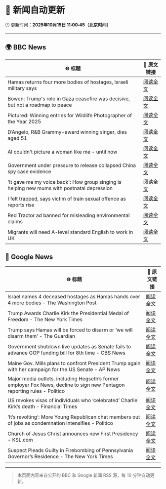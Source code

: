 # 🧠 新闻自动更新

🕒 更新时间：**2025年10月15日 11:00:45（北京时间）**

---

## 🌍 BBC News

| 🌐 标题 | 🔗 原文链接 |
|--------|-------------|
| Hamas returns four more bodies of hostages, Israeli military says | [阅读全文](https://www.bbc.com/news/articles/ced60125zyqo?at_medium=RSS&at_campaign=rss) |
| Bowen: Trump's role in Gaza ceasefire was decisive, but not a roadmap to peace | [阅读全文](https://www.bbc.com/news/articles/ce86118q6ego?at_medium=RSS&at_campaign=rss) |
| Pictured: Winning entries for Wildlife Photographer of the Year 2025 | [阅读全文](https://www.bbc.com/news/articles/cx253vrd931o?at_medium=RSS&at_campaign=rss) |
| D’Angelo, R&B Grammy-award winning singer, dies aged 51 | [阅读全文](https://www.bbc.com/news/articles/cwynv40ly4vo?at_medium=RSS&at_campaign=rss) |
| AI couldn't picture a woman like me - until now | [阅读全文](https://www.bbc.com/news/articles/cj07ley3jnpo?at_medium=RSS&at_campaign=rss) |
| Government under pressure to release collapsed China spy case evidence | [阅读全文](https://www.bbc.com/news/articles/cql9v6x4wpzo?at_medium=RSS&at_campaign=rss) |
| 'It gave me my voice back': How group singing is helping new mums with postnatal depression | [阅读全文](https://www.bbc.com/news/articles/c93127z99yxo?at_medium=RSS&at_campaign=rss) |
| I felt trapped, says victim of train sexual offence as reports rise | [阅读全文](https://www.bbc.com/news/articles/c39r2zp1dw7o?at_medium=RSS&at_campaign=rss) |
| Red Tractor ad banned for misleading environmental claims | [阅读全文](https://www.bbc.com/news/articles/cx2lmnvj3n5o?at_medium=RSS&at_campaign=rss) |
| Migrants will need A-level standard English to work in UK | [阅读全文](https://www.bbc.com/news/articles/c8679q0pe57o?at_medium=RSS&at_campaign=rss) |

## 📰 Google News

| 🌐 标题 | 🔗 原文链接 |
|--------|-------------|
| Israel names 4 deceased hostages as Hamas hands over 4 more bodies - The Washington Post | [阅读全文](https://news.google.com/rss/articles/CBMiigFBVV95cUxOcXVZTzJBbklBWG9ZU2FCNHEwd1VFMXVqWkp2eWgyU1IwNFVkbjZ0MFE4aXlrOTlueGlpdXoxVnZvdUFuRnp2SmRCcW9FREs0bUZJLTRzYno5WFZERmZYalhFVU8yc0dvZ1JYR2E1ckJYZzdIZ2Ntd0NJZVU4MDl4UVZhWFh6WWlGTXc?oc=5) |
| Trump Awards Charlie Kirk the Presidential Medal of Freedom - The New York Times | [阅读全文](https://news.google.com/rss/articles/CBMiggFBVV95cUxOZXBQSXNlcEc5c0JsMnBZLU9mY2dwM0t5Z3lrUE5PN1ZvNDNwOUlncE1rVVYwdUNWR1lXSjNtUDVnbHY1Qk1CNU9kXzhFNV9KbmVQRkhpRE9JVXItbHdKU193TXRLaThadF9kbFR4b3lJelM2d3VIb2dXVFNubnpDc3B3?oc=5) |
| Trump says Hamas will be forced to disarm or ‘we will disarm them’ - The Guardian | [阅读全文](https://news.google.com/rss/articles/CBMisgFBVV95cUxNaHl2UnhjQ2oxVFY0RjhPRkZaNFdMMGZBN015S0N0b0ZyOWxhNlVKLUNsX2lzbm5FakJTSmpmaFhud2FuMG5PTGo1a3NwN3IxRldJN2M3N0lxS3F3b1ZaT2pWS1FuWl9Ba0U1SDlzdl9BSFIzNlZFNWxlOUg4MTVxV21NbGU0VENYX3dueVBsd3g3Uk40eHJaczA0SU5vMXJnSEtlUFlXYTB1RjVERkhlMmdn?oc=5) |
| Government shutdown live updates as Senate fails to advance GOP funding bill for 8th time - CBS News | [阅读全文](https://news.google.com/rss/articles/CBMiigFBVV95cUxOdFhTbV9NNy1uRmZQNmoxVGtZLWVTX2VYcng4bXhXSGtINU1qVTdOVEwwWVlhZHhnRlBROWd3TkVOR0pUcEtwMEhIUWI1YjA2Q0JJRGxJVHQ0Um9aVjBxeEV4NHZnc3VWRWtkS3B3cm56dmVBX2wzYU5tWHUtemdRbXhKUTFJTnRDRUHSAY8BQVVfeXFMTktuVzl3Nk5wd0tIWHpCLTJXbUxNQTRNMmtKTUZhRUNwbXhNMDdSWW1fN1JJVC00X3dBR3lvbGRBY3dVeC1oQTNCMnhJZzkyY0ZtUWhLdkt5ZFMxYjhYQUNLeTZyOV8zR1BnNEthNTQwOF9EUU1oOUU3MnpBTG54TFI0dkYyZE8tem1WZTJoelk?oc=5) |
| Maine Gov. Mills plans to confront President Trump again with her campaign for the US Senate - AP News | [阅读全文](https://news.google.com/rss/articles/CBMilwFBVV95cUxNUFdIN2Y3STNWYWw4OU5IYV9SRWFIVUNFM1NCOUZ5MzNCUjc5c2VSNmN1MXhBZjhwQ3VOMmdObDQxU3hzUXg3N0J1cW9rOVJuX1RvQjlnV1M5ejdrODdmWXFEcHdZMFhwMXJwTVFmMjF5MlRMdlVQQWgtcFBSckZGcTZSS2dFa1Zuc2lSRkNqNUNXMmY5cnE0?oc=5) |
| Major media outlets, including Hegseth’s former employer Fox News, decline to sign new Pentagon reporting rules - Politico | [阅读全文](https://news.google.com/rss/articles/CBMijwFBVV95cUxQZFg0dmRWV1dZSEVYSjBNOHhvTUt0TVNVTjFSSHY5eWN6QW1iRGd5Q1hkZjVCUHZJY1FPM3ZrdTgzMk1IUi11ZEdVZWgxYk9TNW41WEg3Rm5BLUtYb3dsbW5yMm9rbjc5RHlNazlGSzRIaW1xc080UkJQaVF3WlRNYmQyVTZmdUl1aXU4eTFaQQ?oc=5) |
| US revokes visas of individuals who ‘celebrated’ Charlie Kirk’s death - Financial Times | [阅读全文](https://news.google.com/rss/articles/CBMicEFVX3lxTE5seUZXbGxIZ2xxM3liSGhHdkk0Q2N0WTRlVklzVjdiS1lLRzdiMUwyRDlXdlllaXg1T3RUUzNCYUdxbl9Fbk1ydnVpMVY4YTR1Qm53cDFBdWNzQjYtQzhyc0FidTFfS3JlYU81cEFITjk?oc=5) |
| ‘It’s revolting’: More Young Republican chat members out of jobs as condemnation intensifies - Politico | [阅读全文](https://news.google.com/rss/articles/CBMi1AFBVV95cUxNWnFVNkJWaFVUOGRIMGx0VE9sNVFEUENNTWpNZ0JILXFkT19fX0lQeDhFRHB3SFdSbHpxVUdfUEl1V1lfYWplenp1V2JRZnpHbUtSQml6S1JEZ082b3FuZTg2SktkMGE4Qmk4czUwRDRQUGpUVnRnWVljQkdBak91Q0kwYWM1OEc2dVN3eDJ6STVKbVdMaWo5cWVVcW9oZVc2VzVlSjhmcHM0cGdDLU52VF9wZ0FEVVMwbGJRYmlIMTNSWXdyYjhyMnMwSEJxdUZkX0hwYg?oc=5) |
| Church of Jesus Christ announces new First Presidency - KSL.com | [阅读全文](https://news.google.com/rss/articles/CBMilAFBVV95cUxNa1ZKZ2VnX01wN1BHZWRnZV9XTlNDZUZPN0lxVU1mbFVYUERJVmFxbGJSWXN1TDRjUmZpazVkYU45bEU4YnpXNzF6ZXZ2RkxRSm85bjVGblZ5Vk5aNUIzUV9yTW55NzVIUjBBRUhYNUN2Wmh6V2JDNTV4YVpMdmpRU0RwcGNaUjZ4UmhCT3FRdzNvQ3Vn?oc=5) |
| Suspect Pleads Guilty in Firebombing of Pennsylvania Governor’s Residence - The New York Times | [阅读全文](https://news.google.com/rss/articles/CBMijAFBVV95cUxNY2l6cXB6Vk93WF9oMzZHVXpVOXBhampZaHFfTVFmMGRRdnFZNXFkNXZURGhDcXJpdmRjOFRiNVJOUUJyU0Rwd2pmem9LUkM1ZXN0N1JTRjFLOURnU2RkQTIxLVBfZjl3aEdfUDl5UlMxaXd4cUtfY244LU4zZDM0RWo1b1Z0NEV1NUViZQ?oc=5) |

---
> 本页面内容来自公开的 BBC 和 Google 新闻 RSS 源，每 10 分钟自动更新。